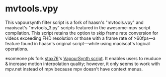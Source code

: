 # mvtools.vpy
This vapoursynth filter script is a fork of haasn's "mvtools.vpy" and maoiscat's "mvtools_3.py" scripts featured in the awesome-mpv script compilation. This script retains the option to skip frame rate conversion for videos exceeding FHD resolution or those with a frame rate of >60fps―a feature found in haasn's original script―while using maoiscat's logical operations.

※someone pls fork [stax76]([url](https://github.com/mpvnet-player/mpv.net/wiki/Using-VapourSynth-in-mpv.net))'s [VapourSynth script]([url](https://github.com/mpvnet-player/mpv.net/wiki/Using-VapourSynth-in-mpv.net)https://github.com/mpvnet-player/mpv.net/wiki/Using-VapourSynth-in-mpv.net). It enables users to reuduce & increase motion interpolation quality; however, it only seems to work with mpv.net instead of mpv because mpv doesn't have context menus.
